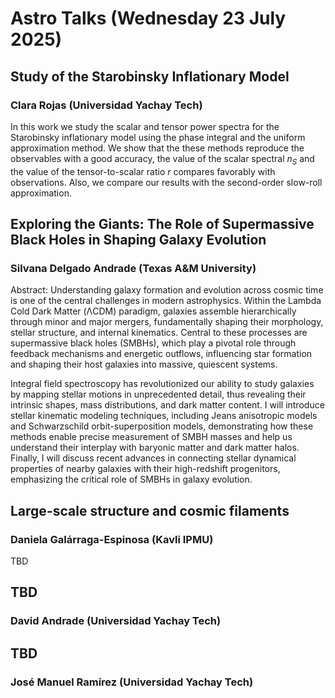 # Astro Talks (Wednesday 23 July 2025)

## Study of the Starobinsky Inflationary Model
### Clara Rojas (Universidad Yachay Tech)
In this work we study the scalar and tensor power spectra for the Starobinsky inflationary model using the phase integral and the uniform approximation method. We show that the these methods reproduce the observables with a good accuracy, the value of the scalar spectral $n_S$ and the value of the tensor-to-scalar ratio $r$ compares favorably with observations. Also, we compare our results with the second-order slow-roll approximation.


## Exploring the Giants: The Role of Supermassive Black Holes in Shaping Galaxy Evolution
### Silvana Delgado Andrade (Texas A&M University)

Abstract: Understanding galaxy formation and evolution across cosmic time is one of the central challenges in modern astrophysics. Within the Lambda Cold Dark Matter (ΛCDM) paradigm, galaxies assemble hierarchically through minor and major mergers, fundamentally shaping their morphology, stellar structure, and internal kinematics. Central to these processes are supermassive black holes (SMBHs), which play a pivotal role through feedback mechanisms and energetic outflows, influencing star formation and shaping their host galaxies into massive, quiescent systems.

Integral field spectroscopy has revolutionized our ability to study galaxies by mapping stellar motions in unprecedented detail, thus revealing their intrinsic shapes, mass distributions, and dark matter content. I will introduce stellar kinematic modeling techniques, including Jeans anisotropic models and Schwarzschild orbit-superposition models, demonstrating how these methods enable precise measurement of SMBH masses and help us understand their interplay with baryonic matter and dark matter halos. Finally, I will discuss recent advances in connecting stellar dynamical properties of nearby galaxies with their high-redshift progenitors, emphasizing the critical role of SMBHs in galaxy evolution.

## Large-scale structure and cosmic filaments
### Daniela Galárraga-Espinosa (Kavli IPMU)
TBD

## TBD
### David Andrade (Universidad Yachay Tech)

## TBD
### José Manuel Ramírez (Universidad Yachay Tech)
